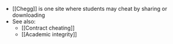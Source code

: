 - [[Chegg]] is one site where students may cheat by sharing or downloading
- See also:
	- [[Contract cheating]]
	- [[Academic integrity]]